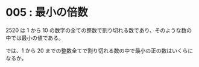 # 005 : 最小の倍数

2520 は 1 から 10 の数字の全ての整数で割り切れる数であり、そのような数の中では最小の値である。

では、1 から 20 までの整数全てで割り切れる数の中で最小の正の数はいくらになるか。

